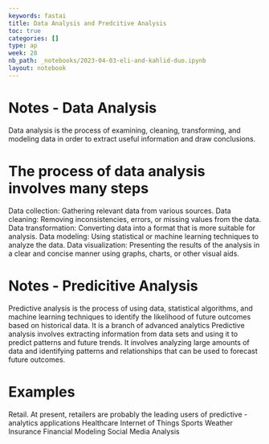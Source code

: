 ```yaml
---
keywords: fastai
title: Data Analysis and Predcitive Analysis
toc: true
categories: []
type: ap
week: 28
nb_path: _notebooks/2023-04-03-eli-and-kahlid-duo.ipynb
layout: notebook
---
```


<!--
#################################################
### THIS FILE WAS AUTOGENERATED! DO NOT EDIT! ###
#################################################
# file to edit: _notebooks/2023-04-03-eli-and-kahlid-duo.ipynb
-->

<div class="container" id="notebook-container">
        
<div class="cell border-box-sizing text_cell rendered"><div class="inner_cell">
<div class="text_cell_render border-box-sizing rendered_html">
<h1 id="Notes---Data-Analysis">Notes - Data Analysis<a class="anchor-link" href="#Notes---Data-Analysis"> </a></h1><p>Data analysis is the process of examining, cleaning, transforming, and modeling data in order to extract useful information and draw conclusions.</p>
<h1 id="The-process-of-data-analysis-involves-many-steps">The process of data analysis involves many steps<a class="anchor-link" href="#The-process-of-data-analysis-involves-many-steps"> </a></h1><p>Data collection: Gathering relevant data from various sources.
Data cleaning: Removing inconsistencies, errors, or missing values from the data.
Data transformation: Converting data into a format that is more suitable for analysis.
Data modeling: Using statistical or machine learning techniques to analyze the data.
Data visualization: Presenting the results of the analysis in a clear and concise manner using graphs, charts, or other visual aids.</p>
<h1 id="Notes---Predicitive-Analysis">Notes - Predicitive Analysis<a class="anchor-link" href="#Notes---Predicitive-Analysis"> </a></h1><p>Predictive analysis is the process of using data, statistical algorithms, and machine learning techniques to identify the likelihood of future outcomes based on historical data. It is a branch of advanced analytics
Predictive analysis involves extracting information from data sets and using it to predict patterns and future trends. It involves analyzing large amounts of data and identifying patterns and relationships that can be used to forecast future outcomes.</p>
<h1 id="Examples">Examples<a class="anchor-link" href="#Examples"> </a></h1><p>Retail. At present, retailers are probably the leading users of predictive  - analytics applications
Healthcare
Internet of Things
Sports
Weather
Insurance
Financial Modeling
Social Media Analysis</p>

</div>
</div>
</div>
</div>
 

